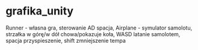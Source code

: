 # grafika_unity
Runner - własna gra, sterowanie AD spacja,
Airplane - symulator samolotu, strzałka w górę/w dół chowa/pokazuje koła, WASD latanie samolotem, spacja przyspieszenie, shift zmniejszenie tempa
